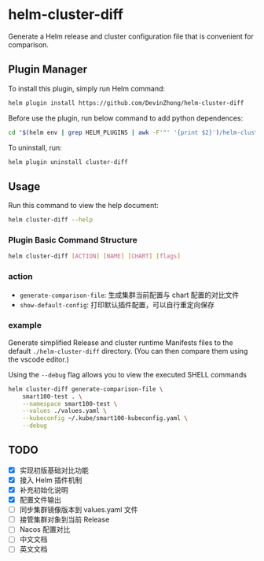 # helm-cluster-diff

Generate a Helm release and cluster configuration file that is convenient for comparison.

## Plugin Manager

To install this plugin, simply run Helm command:

```bash
helm plugin install https://github.com/DevinZhong/helm-cluster-diff
```

Before use the plugin, run below command to add python dependences:

```bash
cd "$(helm env | grep HELM_PLUGINS | awk -F'"' '{print $2}')/helm-cluster-diff" && pip install -r requirements.txt && cd -
```

To uninstall, run:

```bash
helm plugin uninstall cluster-diff
```

## Usage

Run this command to view the help document:

```bash
helm cluster-diff --help
```

### Plugin Basic Command Structure

```bash
helm cluster-diff [ACTION] [NAME] [CHART] [flags]
```

### action

- `generate-comparison-file`: 生成集群当前配置与 chart 配置的对比文件
- `show-default-config`: 打印默认插件配置，可以自行重定向保存

### example

Generate simplified Release and cluster runtime Manifests files to the default `./helm-cluster-diff` directory. (You can then compare them using the vscode editor.)

Using the `--debug` flag allows you to view the executed SHELL commands

```bash
helm cluster-diff generate-comparison-file \
    smart100-test . \
    --namespace smart100-test \
    --values ./values.yaml \
    --kubeconfig ~/.kube/smart100-kubeconfig.yaml \
    --debug
```

## TODO

- [x] 实现初版基础对比功能
- [x] 接入 Helm 插件机制
- [x] 补充初始化说明
- [x] 配置文件输出
- [ ] 同步集群镜像版本到 values.yaml 文件
- [ ] 接管集群对象到当前 Release
- [ ] Nacos 配置对比
- [ ] 中文文档
- [ ] 英文文档
